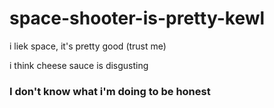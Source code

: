 # space-shooter-is-pretty-kewl
i liek space, it's pretty good (trust me)

i think cheese sauce is disgusting

<h3>I don't know what i'm doing to be honest</h3>
